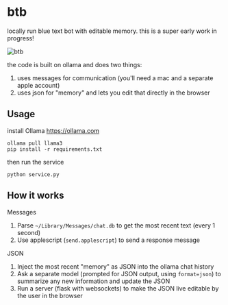 # btb

locally run blue text bot with editable memory.  this is a super early work in progress!

![btb](https://github.com/bwasti/btb/assets/4842908/3bcf624e-697e-4e8f-bbf7-2ab58256646e)


the code is built on ollama and does two things:

1. uses messages for communication (you'll need a mac and a separate apple account)
2. uses json for "memory" and lets you edit that directly in the browser

## Usage

install Ollama https://ollama.com

```
ollama pull llama3
pip install -r requirements.txt
```

then run the service

```
python service.py
```

## How it works

Messages

1. Parse `~/Library/Messages/chat.db` to get the most recent text (every 1 second)
2. Use applescript (`send.applescript`) to send a response message

JSON

1. Inject the most recent "memory" as JSON into the ollama chat history
2. Ask a separate model (prompted for JSON output, using `format=json`) to summarize any new information and update the JSON
3. Run a server (flask with websockets) to make the JSON live editable by the user in the browser
